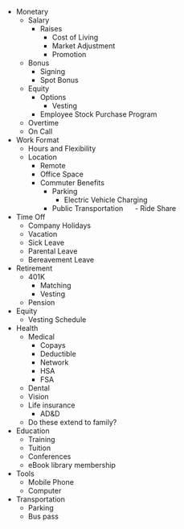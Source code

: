 - Monetary
  - Salary
    - Raises
      - Cost of Living
      - Market Adjustment
      - Promotion
  - Bonus
    - Signing
    - Spot Bonus
  - Equity
    - Options
      - Vesting
    - Employee Stock Purchase Program
  - Overtime
  - On Call
- Work Format
  - Hours and Flexibility
  - Location
    - Remote
    - Office Space
    - Commuter Benefits
      - Parking
        - Electric Vehicle Charging
      - Public Transportation
      - Ride Share
- Time Off
  - Company Holidays
  - Vacation
  - Sick Leave
  - Parental Leave
  - Bereavement Leave
- Retirement
  - 401K
    - Matching
    - Vesting
  - Pension
- Equity
  - Vesting Schedule
- Health
  - Medical
    - Copays
    - Deductible
    - Network
    - HSA
    - FSA
  - Dental
  - Vision
  - Life insurance
    - AD&D
  - Do these extend to family?
- Education
  - Training
  - Tuition
  - Conferences
  - eBook library membership
- Tools
  - Mobile Phone
  - Computer
- Transportation
  - Parking
  - Bus pass
